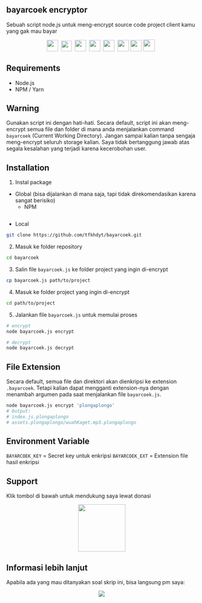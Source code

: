 ## bayarcoek encryptor
Sebuah script node.js untuk meng-encrypt source code project client kamu yang gak mau bayar

<p align=center>
  <a href="https://facebook.com/tfkhdyt142"><img height="30" src="https://upload.wikimedia.org/wikipedia/commons/5/51/Facebook_f_logo_%282019%29.svg"></a>&nbsp;
  <a href="https://twitter.com/tfkhdyt"><img height="28" src="https://upload.wikimedia.org/wikipedia/en/6/60/Twitter_Logo_as_of_2021.svg"></a>&nbsp;
  <a href="https://instagram.com/_tfkhdyt_"><img height="30" src="https://upload.wikimedia.org/wikipedia/commons/e/e7/Instagram_logo_2016.svg"></a>&nbsp;
  <a href="https://youtube.com/tfkhdyt"><img height="30" src="https://upload.wikimedia.org/wikipedia/commons/a/a0/YouTube_social_red_circle_%282017%29.svg"></a>&nbsp;
  <a href="https://t.me/tfkhdyt"><img height="30" src="https://upload.wikimedia.org/wikipedia/commons/8/83/Telegram_2019_Logo.svg"></a>&nbsp;
  <a href="https://www.linkedin.com/mwlite/in/taufik-hidayat-6793aa200"><img height="30" src="https://upload.wikimedia.org/wikipedia/commons/8/81/LinkedIn_icon.svg"></a>
  <a href="https://pddikti.kemdikbud.go.id/data_mahasiswa/QUUyNzdEMjktNDk0Ri00RTlDLUE4NzgtNkUwRDBDRjIxOUNB"><img height="30" src="https://i.postimg.cc/YSB2c3DG/1619598282440.png"></a>
  <a href="https://tfkhdyt.my.id/"><img height="31" src="https://www.svgrepo.com/show/295345/internet.svg"></a>&nbsp;
</p>

## Requirements
- Node.js
- NPM / Yarn

## Warning
Gunakan script ini dengan hati-hati.
Secara default, script ini akan meng-encrypt semua file dan folder di mana anda menjalankan command `bayarcoek` (Current Working Directory).
Jangan sampai kalian tanpa sengaja meng-encrypt seluruh storage kalian.
Saya tidak bertanggung jawab atas segala kesalahan yang terjadi karena kecerobohan user.

## Installation
1. Instal package
  - Global (bisa dijalankan di mana saja, tapi tidak direkomendasikan karena sangat berisiko)
    - NPM 
      ```Bash
      
      ```
  - Local
```Bash
git clone https://github.com/tfkhdyt/bayarcoek.git
```
2. Masuk ke folder repository
```Bash
cd bayarcoek
```
3. Salin file `bayarcoek.js` ke folder project yang ingin di-encrypt
```Bash
cp bayarcoek.js path/to/project
```
4. Masuk ke folder project yang ingin di-encrypt
```Bash
cd path/to/project
```
5. Jalankan file `bayarcoek.js` untuk memulai proses
```Bash
# encrypt
node bayarcoek.js encrypt

# decrypt
node bayarcoek.js decrypt
```

## File Extension
Secara default, semua file dan direktori akan dienkripsi ke extension `.bayarcoek`.
Tetapi kalian dapat mengganti extension-nya dengan menambah argumen pada saat menjalankan file `bayarcoek.js`.
```Bash
node bayarcoek.js encrypt 'plongaplongo'
# Output:
# index.js.plongaplongo
# assets.plongaplongo/wuahKaget.mp3.plongaplongo
```

## Environment Variable
`BAYARCOEK_KEY` = Secret key untuk enkripsi
`BAYARCOEK_EXT` = Extension file hasil enkripsi

## Support
Klik tombol di bawah untuk mendukung saya lewat donasi

<p align="center">
  <a href="https://donate.tfkhdyt.my.id/">
    <img src="https://i.postimg.cc/jjRDbZQx/1621036430601.png" width="125px">
  </a>
</p>

## Informasi lebih lanjut
Apabila ada yang mau ditanyakan soal skrip ini, bisa langsung pm saya:
<p align=center>
<a href="https://linktr.ee/tfkhdyt" target="_blank"><img src="https://img.shields.io/badge/Contact-me-green?style=for-the-badge"/></a>
</p>
